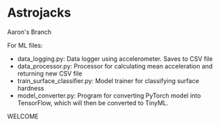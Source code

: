 # Astrojacks
Aaron's Branch

For ML files:

- data_logging.py: Data logger using accelerometer. Saves to CSV file
- data_processor.py: Processor for calculating mean acceleration and returning new CSV file
- train_surface_classifier.py: Model trainer for classifying surface hardness
- model_converter.py: Program for converting PyTorch model into TensorFlow, which will then be converted to TinyML. 

WELCOME
